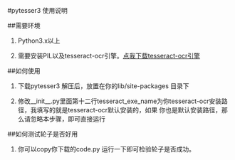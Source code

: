 #pytesser3 使用说明

##需要环境
1. Python3.x以上

2. 需要安装PIL以及tesseract-ocr引擎。[点我下载tesseract-ocr引擎](http://101.96.10.43/internode.dl.sourceforge.net/project/tesseract-ocr-alt/tesseract-ocr-setup-3.02.02.exe)

##如何使用

1. 下载pytesser3 解压后，放置在你的lib/site-packages 目录下

2. 修改__init__.py里面第十二行tesseract_exe_name为你tesseract-ocr安装路径，我填写的就是tesseract-ocr默认安装的，如果
你也是默认安装路径，那么请忽略本步骤，即可直接运行

##如何测试轮子是否好用

1. 你可以copy你下载的code.py 运行一下即可检验轮子是否成功。

